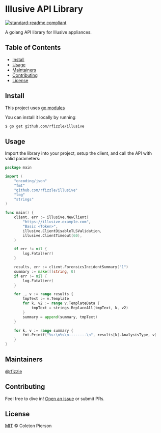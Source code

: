 # Illusive API Library

[![standard-readme compliant](https://img.shields.io/badge/readme%20style-standard-brightgreen.svg?style=flat-square)](https://github.com/rfizzle/illusive)

A golang API library for Illusive appliances.


## Table of Contents

- [Install](#install)
- [Usage](#usage)
- [Maintainers](#maintainers)
- [Contributing](#contributing)
- [License](#license)

## Install

This project uses [go modules](https://golang.org/ref/mod)

You can install it locally by running:

```sh
$ go get github.com/rfizzle/illusive
```

## Usage

Import the library into your project, setup the client, and call the API with valid parameters:

```go
package main

import (
	"encoding/json"
	"fmt"
	"github.com/rfizzle/illusive"
	"log"
	"strings"
)

func main() {
	client, err := illusive.NewClient(
		"https://illusive.example.com",
		"Basic <Token>",
		illusive.ClientDisableTLSValidation,
		illusive.ClientTimeout(60),
	)

	if err != nil {
		log.Fatal(err)
	}

	results, err := client.ForensicsIncidentSummary("1")
	summary := make([]string, 0)
	if err != nil {
		log.Fatal(err)
	}

	for _, v := range results {
		tmpText := v.Template
		for k, v2 := range v.TemplateData {
			tmpText = strings.ReplaceAll(tmpText, k, v2)
		}
		summary = append(summary, tmpText)
	}

	for k, v := range summary {
		fmt.Printf("%s:\n%s\n--------\n", results[k].AnalysisType, v)
	}
}
```

## Maintainers

[@rfizzle](https://github.com/rfizzle)

## Contributing

Feel free to dive in! [Open an issue](https://github.com/rfizzle/illusive/issues/new) or submit PRs.

## License

[MIT](LICENSE) © Coleton Pierson